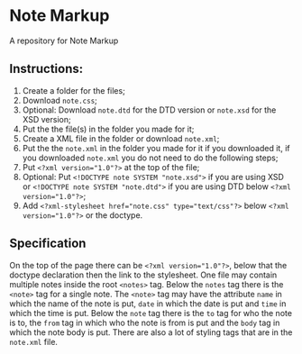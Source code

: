 # Note Markup
A repository for Note Markup
## Instructions:
1. Create a folder for the files;
2. Download `note.css`;
3. Optional: Download `note.dtd` for the DTD version or `note.xsd` for the XSD version;
4. Put the the file(s) in the folder you made for it;
5. Create a XML file in the folder or download `note.xml`;
6. Put the the `note.xml` in the folder you made for it if you downloaded it, if you downloaded `note.xml` you do not need to do the following steps;
7. Put `<?xml version="1.0"?>` at the top of the file;
8. Optional: Put `<!DOCTYPE note SYSTEM "note.xsd">` if you are using XSD or `<!DOCTYPE note SYSTEM "note.dtd">` if you are using DTD below `<?xml version="1.0"?>`;
9. Add `<?xml-stylesheet href="note.css" type="text/css"?>` below `<?xml version="1.0"?>` or the doctype.
## Specification
On the top of the page there can be `<?xml version="1.0"?>`, below that the doctype declaration then the link to the stylesheet.
One file may contain multiple notes inside the root `<notes>` tag.
Below the `notes` tag there is the `<note>` tag for a single note.
The `<note>` tag may have the attribute `name` in which the name of the note is put, `date` in which the date is put and `time` in which the time is put.
Below the `note` tag there is the `to` tag for who the note is to, the `from` tag in which who the note is from is put and the `body` tag in which the note body is put.
There are also a lot of styling tags that are in the `note.xml` file.
